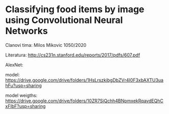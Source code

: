 # Classifying food items by image using Convolutional Neural Networks

Clanovi tima:
Milos Mikovic 1050/2020


Literatura: http://cs231n.stanford.edu/reports/2017/pdfs/607.pdf


AlexNet:

model: https://drive.google.com/drive/folders/1HsLrszkibgDbZVr4I0F3xbAXTU3uahFu?usp=sharing

model weigths: https://drive.google.com/drive/folders/10ZR7SjQchh4BNpmxekRqavdEQhCxFIbF?usp=sharing
